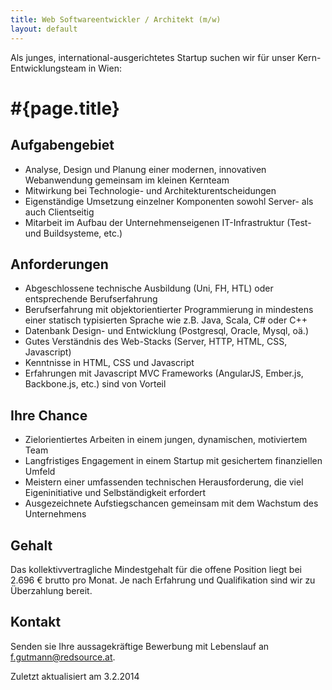 ```yaml
---
title: Web Softwareentwickler / Architekt (m/w)
layout: default
---
```


Als junges, international-ausgerichtetes Startup suchen wir für unser Kern-Entwicklungsteam in Wien:

#{page.title}
=============

Aufgabengebiet
--------------

* Analyse, Design und Planung einer modernen, innovativen Webanwendung gemeinsam im kleinen Kernteam
* Mitwirkung bei Technologie- und Architekturentscheidungen
* Eigenständige Umsetzung einzelner Komponenten sowohl Server- als auch Clientseitig
* Mitarbeit im Aufbau der Unternehmenseigenen IT-Infrastruktur (Test- und Buildsysteme, etc.)

Anforderungen
-------------

* Abgeschlossene technische Ausbildung (Uni, FH, HTL) oder entsprechende Berufserfahrung
* Berufserfahrung mit objektorientierter Programmierung in mindestens einer statisch typisierten Sprache wie z.B. Java, Scala, C# oder  C++
* Datenbank Design- und Entwicklung (Postgresql, Oracle, Mysql, oä.)
* Gutes Verständnis des Web-Stacks (Server, HTTP, HTML, CSS, Javascript)
* Kenntnisse in HTML, CSS und Javascript
* Erfahrungen mit Javascript MVC Frameworks (AngularJS, Ember.js, Backbone.js, etc.) sind von Vorteil

Ihre Chance
-----------

* Zielorientiertes Arbeiten in einem jungen, dynamischen, motiviertem Team
* Langfristiges Engagement in einem Startup mit gesichertem finanziellen Umfeld
* Meistern einer umfassenden technischen Herausforderung, die viel Eigeninitiative und Selbständigkeit erfordert
* Ausgezeichnete Aufstiegschancen gemeinsam mit dem Wachstum des Unternehmens

Gehalt
------

Das kollektivvertragliche Mindestgehalt für die offene Position liegt bei 2.696 € brutto pro Monat. Je nach Erfahrung und Qualifikation sind wir zu Überzahlung bereit.

Kontakt
-------

Senden sie Ihre aussagekräftige Bewerbung mit Lebenslauf an [f.gutmann@redsource.at](mailto:f.gutmann@redsource.at).

<p class="last-updated">Zuletzt aktualisiert am 3.2.2014</p>
